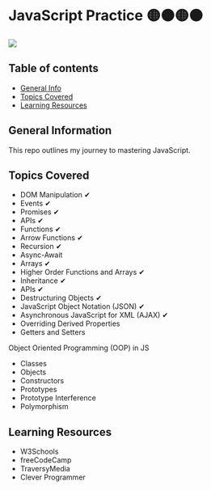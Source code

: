 # JavaScript Practice 🟡⚫🟡⚫


<img style="align-items: center;" src = "https://user-images.githubusercontent.com/55777067/135094588-c42c7322-4ab7-48d4-a14a-ab9168b95ad6.png">


## Table of contents
* [General Info](#general-info)
* [Topics Covered](#topics-covered)
* [Learning Resources](#resources)


## General Information
This repo outlines my journey to mastering JavaScript. 


## Topics Covered

- DOM Manipulation ✔
- Events ✔
- Promises ✔
- APIs ✔
- Functions ✔
- Arrow Functions ✔
- Recursion ✔
- Async-Await 
- Arrays ✔
- Higher Order Functions and Arrays ✔
- Inheritance ✔
- APIs ✔
- Destructuring Objects ✔
- JavaScript Object Notation (JSON) ✔
- Asynchronous JavaScript for XML (AJAX) ✔
- Overriding Derived Properties
- Getters and Setters

Object Oriented Programming (OOP) in JS
- Classes
- Objects
- Constructors
- Prototypes
- Prototype Interference
- Polymorphism


<!--## Design Patterns


## JS Tools and Libraries-->


## Learning Resources

- W3Schools
- freeCodeCamp
- TraversyMedia
- Clever Programmer


